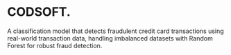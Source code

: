 # CODSOFT.
A classification model that detects fraudulent credit card transactions using real-world transaction data, handling imbalanced datasets with Random Forest for robust fraud detection.
